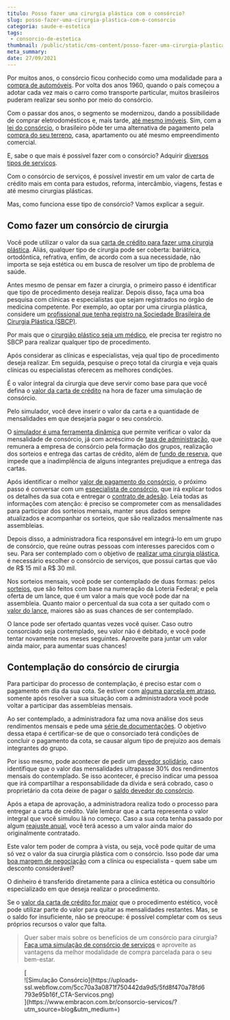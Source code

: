 ```yaml
---
titulo: Posso fazer uma cirurgia plástica com o consórcio?
slug: posso-fazer-uma-cirurgia-plastica-com-o-consorcio
categoria: saude-e-estetica
tags:
 - consorcio-de-estetica
thumbnail: /public/static/cms-content/posso-fazer-uma-cirurgia-plastica-com-o-consorcio.jpg
meta_summary: 
date: 27/09/2021
---
```

Por muitos anos, o consórcio ficou conhecido como uma modalidade para a [compra de automóveis](https://www.embracon.com.br/blog/carro-seminovo-guia-completo-para-comprar). Por volta dos anos 1960, quando o país começou a adotar cada vez mais o carro como transporte particular, muitos brasileiros puderam realizar seu sonho por meio do consórcio.

Com o passar dos anos, o segmento se modernizou, dando a possibilidade de comprar eletrodomésticos e, mais tarde, [até mesmo imóveis](https://www.embracon.com.br/blog/8-dicas-compra-primeiro-imovel). Sim, com a [lei do consórcio](https://www.embracon.com.br/blog/o-que-e-a-lei-do-consorcio-e-qual-a-sua-importancia), o brasileiro pôde ter uma alternativa de pagamento pela [compra do seu terreno](https://www.embracon.com.br/blog/vale-a-pena-comprar-um-terreno-para-investir), casa, apartamento ou até mesmo empreendimento comercial.

E, sabe o que mais é possível fazer com o consórcio? Adquirir [diversos tipos de serviços](https://www.embracon.com.br/blog/consorcio-de-servicos-tudo-o-que-voce-precisa-saber-sobre-o-assunto).

Com o consórcio de serviços, é possível investir em um valor de carta de crédito mais em conta para estudos, reforma, intercâmbio, viagens, festas e até mesmo cirurgias plásticas.

Mas, como funciona esse tipo de consórcio? Vamos explicar a seguir.

Como fazer um consórcio de cirurgia 
------------------------------------

Você pode utilizar o valor da sua [carta de crédito para fazer uma cirurgia plástica](https://www.embracon.com.br/blog/tudo-sobre-o-consorcio-de-cirurgia-plastica-embracon). Aliás, qualquer tipo de cirurgia pode ser coberta: bariátrica, ortodôntica, refrativa, enfim, de acordo com a sua necessidade, não importa se seja estética ou em busca de resolver um tipo de problema de saúde.

Antes mesmo de pensar em fazer a cirurgia, o primeiro passo é identificar que tipo de procedimento deseja realizar. Depois disso, faça uma boa pesquisa com clínicas e especialistas que sejam registrados no órgão de medicina competente. Por exemplo, ao optar por uma cirurgia plástica, considere um [profissional que tenha registro na Sociedade Brasileira de Cirurgia Plástica (SBCP)](http://www2.cirurgiaplastica.org.br/encontre-um-cirurgiao/).

Por mais que o [cirurgião plástico seja um médico](https://www.embracon.com.br/blog/5-duvidas-sobre-o-consorcio-de-cirurgia), ele precisa ter registro no SBCP para realizar qualquer tipo de procedimento.

Após considerar as clínicas e especialistas, veja qual tipo de procedimento deseja realizar. Em seguida, pesquise o preço total da cirurgia e veja quais clínicas ou especialistas oferecem as melhores condições.

É o valor integral da cirurgia que deve servir como base para que você defina o [valor da carta de crédito](https://www.embracon.com.br/blog/tudo-o-que-voce-precisa-saber-sobre-a-carta-de-credito-de-consorcios) na hora de fazer uma simulação de consórcio.

Pelo simulador, você deve inserir o valor da carta e a quantidade de mensalidades em que desejaria pagar o seu consórcio.

O [simulador é uma ferramenta dinâmica](https://www.embracon.com.br/blog/simulacao-de-consorcio) que permite verificar o valor da mensalidade de consórcio, já com acréscimo de [taxa de administração](https://www.embracon.com.br/blog/como-funciona-a-taxa-de-administracao-de-um-consorcio), que remunera a empresa de consórcio pela formação dos grupos, realização dos sorteios e entrega das cartas de crédito, além de [fundo de reserva](https://www.embracon.com.br/blog/entenda-como-funciona-a-devolucao-do-fundo-de-reserva), que impede que a inadimplência de alguns integrantes prejudique a entrega das cartas.

Após identificar o melhor [valor de pagamento do consórcio](https://www.embracon.com.br/blog/como-e-feito-o-pagamento-da-parcela-do-consorcio), o próximo passo é conversar com um [especialista de consórcio](https://www.embracon.com.br/blog/tudo-o-que-voce-precisa-saber-sobre-a-importancia-de-um-consultor-de-consorcio), que irá explicar todos os detalhes da sua cota e entregar o [contrato de adesão](https://www.embracon.com.br/blog/saiba-o-que-avaliar-antes-de-assinar-um-contrato-de-consorcio). Leia todas as informações com atenção: é preciso se comprometer com as mensalidades para participar dos sorteios mensais, manter seus dados sempre atualizados e acompanhar os sorteios, que são realizados mensalmente nas assembleias.

Depois disso, a administradora fica responsável em integrá-lo em um grupo de consórcio, que reúne outras pessoas com interesses parecidos com o seu. Para ser contemplado com o objetivo de [realizar uma cirurgia plástica](https://www.embracon.com.br/blog/saiba-quais-sao-as-cirurgias-plasticas-mais-realizadas-no-brasil), é necessário escolher o consórcio de serviços, que possui cartas que vão de R$ 15 mil a R$ 30 mil.

Nos sorteios mensais, você pode ser contemplado de duas formas: pelos [sorteios](https://www.embracon.com.br/blog/assembleia-de-consorcio-como-funciona), que são feitos com base na numeração da Loteria Federal; e pela oferta de um lance, que é um valor a mais que você pode dar na assembleia. Quanto maior o percentual da sua cota a ser quitado com o [valor do lance](https://www.embracon.com.br/blog/como-funcionam-os-tipos-de-lances-no-consorcio), maiores são as suas chances de ser contemplado.

O lance pode ser ofertado quantas vezes você quiser. Caso outro consorciado seja contemplado, seu valor não é debitado, e você pode tentar novamente nos meses seguintes. Aproveite para juntar um valor ainda maior, para aumentar suas chances!

Contemplação do consórcio de cirurgia 
--------------------------------------

Para participar do processo de contemplação, é preciso estar com o pagamento em dia da sua cota. Se estiver com [alguma parcela em atraso](https://www.embracon.com.br/blog/nao-consigo-pagar-meu-consorcio-e-agora), somente após resolver a sua situação com a administradora você pode voltar a participar das assembleias mensais.

Ao ser contemplado, a administradora faz uma nova análise dos seus rendimentos mensais e pede uma [série de documentações](https://www.embracon.com.br/blog/documentacao-para-consorcio-tire-suas-principais-duvidas). O objetivo dessa etapa é certificar-se de que o consorciado terá condições de concluir o pagamento da cota, se causar algum tipo de prejuízo aos demais integrantes do grupo.

Por isso mesmo, pode acontecer de pedir um [devedor solidário](https://www.embracon.com.br/blog/o-que-e-o-devedor-solidario-e-como-ele-te-ajuda), caso identifique que o valor das mensalidades ultrapasse 30% dos rendimentos mensais do contemplado. Se isso acontecer, é preciso indicar uma pessoa que irá compartilhar a responsabilidade da dívida e será cobrado, caso o proprietário da cota deixe de pagar o [saldo devedor do consórcio](https://www.embracon.com.br/conhecaoconsorcio/o-que-e-saldo-devedor).

Após a etapa de aprovação, a administradora realiza todo o processo para entregar a carta de crédito. Vale lembrar que a carta representa o valor integral que você simulou lá no começo. Caso a sua cota tenha passado por algum [reajuste anual](https://www.embracon.com.br/blog/reajuste-consorcio-como-e-feito), você terá acesso a um valor ainda maior do originalmente contratado.

Este valor tem poder de compra à vista, ou seja, você pode quitar de uma só vez o valor da sua cirurgia plástica com o consórcio. Isso pode dar uma [boa margem de negociação](https://www.embracon.com.br/blog/4-dicas-para-conseguir-uma-boa-negociacao-na-hora-de-adquirir-o-seu-bem) com a clínica ou especialista - quem sabe um desconto considerável?

O dinheiro é transferido diretamente para a clínica estética ou consultório especializado em que deseja realizar o procedimento.

Se o [valor da carta de crédito for maior](https://www.embracon.com.br/blog/e-possivel-comprar-um-bem-maior-do-que-minha-carta-de-credito-a-embracon-responde) que o procedimento estético, você pode utilizar parte do valor para quitar as mensalidades restantes. Mas, se o saldo for insuficiente, não se preocupe: é possível completar com os seus próprios recursos o valor que falta.

> Quer saber mais sobre os benefícios de um consórcio para cirurgia? [Faça uma simulação de consórcio de serviços](https://www.embracon.com.br/consorcio-servicos) e aproveite as vantagens da melhor modalidade de compra parcelada para o seu bem-estar.

<figure class="w-richtext-figure-type-image w-richtext-align-center">[<div>![Simulação Consórcio](https://uploads-ssl.webflow.com/5cc70a3a0871f750442da9d5/5fd8f470a78fd6793e95b16f_CTA-Servicos.png)</div>](https://www.embracon.com.br/consorcio-servicos/?utm_source=blog&utm_medium=)</figure>
